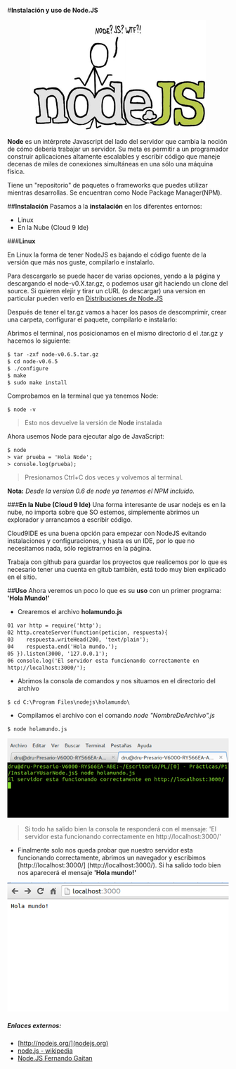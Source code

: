 #**Instalación y uso de Node.JS**

<p align="center">
<img src="https://github.com/gcpmendez/InstalarYUsarNode.js/blob/master/003.png" title="Node.JS" width="400" height="250">
</p>

**Node** es un intérprete Javascript del lado del servidor que cambia la noción de cómo debería trabajar un servidor. Su meta es permitir a un programador construir aplicaciones altamente escalables y escribir código que maneje decenas de miles de conexiones simultáneas en una sólo una máquina física.

Tiene un "repositorio" de paquetes o frameworks que puedes utilizar mientras desarrollas. Se encuentran como Node Package Manager(NPM).

##**Instalación**
Pasamos a la **instalación** en los diferentes entornos:
* Linux
* En la Nube (Cloud 9 Ide)

###**Linux**

En Linux la forma de tener NodeJS es bajando el código fuente de la versión que más nos guste, compilarlo e instalarlo.

Para descargarlo se puede hacer de varias opciones, yendo a la página y descargando el node-v0.X.tar.gz, o podemos usar git haciendo un clone del source. Si quieren elejir y tirar un cURL (o descargar) una version en particular pueden verlo en [Distribuciones de Node.JS](http://nodejs.org/dist/)

Después de tener el tar.gz vamos a hacer los pasos de descomprimir, crear una carpeta, configurar el paquete, compilarlo e instalarlo:

Abrimos el terminal, nos posicionamos en el mismo directorio d el .tar.gz y hacemos lo siguiente:

```
$ tar -zxf node-v0.6.5.tar.gz
$ cd node-v0.6.5
$ ./configure
$ make
$ sudo make install
```

Comprobamos en la terminal que ya tenemos Node:

```
$ node -v
```
> Esto nos devuelve la versión de **Node** instalada

Ahora usemos Node para ejecutar algo de JavaScript:

```
$ node
> var prueba = 'Hola Node';
> console.log(prueba);
```
> Presionamos Ctrl+C dos veces y volvemos al terminal.

**Nota:** _Desde la version 0.6 de node ya tenemos el NPM incluido._

###**En la Nube (Cloud 9 Ide)**
Una forma interesante de usar nodejs es en la nube, no importa sobre que SO estemos, simplemente abrimos un explorador y arrancamos a escribir código.

Cloud9IDE es una buena opción para empezar con NodeJS evitando instalaciones y configuraciones, y hasta es un IDE, por lo que no necesitamos nada, sólo registrarnos en la página.

Trabaja con github para guardar los proyectos que realicemos por lo que es necesario tener una cuenta en gitub también, está todo muy bien explicado en el sitio.

##**Uso**
Ahora veremos un poco lo que es su **uso** con un primer programa: **'Hola Mundo!'**

* Crearemos el archivo **holamundo.js**
```
01 var http = require('http');
02 http.createServer(function(peticion, respuesta){
03    respuesta.writeHead(200, 'text/plain');
04    respuesta.end('Hola mundo.');
05 }).listen(3000, '127.0.0.1');
06 console.log('El servidor esta funcionando correctamente en http://localhost:3000/');
```
* Abrimos la consola de comandos y nos situamos en el directorio del archivo
```
$ cd C:\Program Files\nodejs\holamundo\
```
* Compilamos el archivo con el comando _node "NombreDeArchivo".js_
```
$ node holamundo.js
```
![Imagen](https://github.com/gcpmendez/InstalarYUsarNode.js/blob/master/002.png)
> Si todo ha salido bien la consola te responderá con el mensaje: 'El servidor esta funcionando correctamente en http://localhost:3000/'

* Finalmente solo nos queda probar que nuestro servidor esta funcionando correctamente, abrimos un navegador y escribimos [http://localhost:3000/] (http://localhost:3000/). Si ha salido todo bien nos aparecerá el mensaje **'Hola mundo!'**

![Imagen](https://github.com/gcpmendez/InstalarYUsarNode.js/blob/master/001.png)


##### Enlaces externos:
- [http://nodejs.org/](nodejs.org)
- [node.js - wikipedia](http://es.wikipedia.org/wiki/Nodejs)
- [Node.JS Fernando Gaitan](http://fernando-gaitan.com.ar/introduccion-a-node-js-parte-1-instalacion-hola-mundo/)
